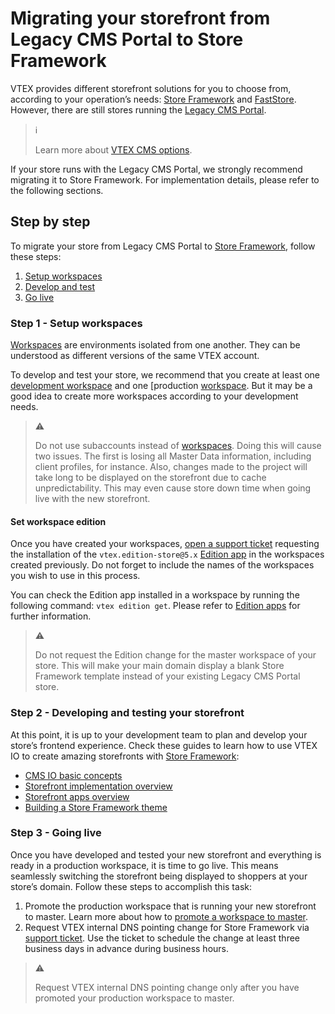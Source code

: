 # Migrating your storefront from Legacy CMS Portal to Store Framework

VTEX provides different storefront solutions for you to choose from, according to your operation’s needs: [Store Framework](https://developers.vtex.com/vtex-developer-docs/docs/vtex-io-documentation-what-is-vtex-store-framework) and [FastStore](https://www.faststore.dev/). However, there are still stores running the [Legacy CMS Portal](https://help.vtex.com/en/tracks/cms--2YcpgIljVaLVQYMzxQbc3z/1oN446gRGcR2s70RvBCAmj).

> ℹ️
>
> Learn more about [VTEX CMS options](https://help.vtex.com/tracks/cms--2YcpgIljVaLVQYMzxQbc3z).

If your store runs with the Legacy CMS Portal, we strongly recommend migrating it to Store Framework. For implementation details, please refer to the following sections.

## Step by step

To migrate your store from Legacy CMS Portal to [Store Framework](https://developers.vtex.com/vtex-developer-docs/docs/vtex-io-documentation-what-is-vtex-store-framework), follow these steps:
1. [Setup workspaces](#step-1---setup-workspaces)
2. [Develop and test](#step-2---developing-and-testing-your-storefront)
3. [Go live](#step-3---going-live)

### Step 1 - Setup workspaces

[Workspaces](https://developers.vtex.com/vtex-developer-docs/docs/vtex-io-documentation-workspace) are environments isolated from one another. They can be understood as different versions of the same VTEX account.

To develop and test your store, we recommend that you create at least one [development workspace](https://developers.vtex.com/vtex-developer-docs/docs/vtex-io-documentation-creating-a-development-workspace) and one [production [workspace](https://developers.vtex.com/vtex-developer-docs/docs/vtex-io-documentation-creating-a-production-workspace). But it may be a good idea to create more workspaces according to your development needs.

> ⚠️
>
> Do not use subaccounts instead of [workspaces](https://developers.vtex.com/vtex-developer-docs/docs/vtex-io-documentation-workspace). Doing this will cause two issues. The first is losing all Master Data information, including client profiles, for instance. Also, changes made to the project will take long to be displayed on the storefront due to cache unpredictability. This may even cause store down time when going live with the new storefront.

#### Set workspace edition

Once you have created your workspaces, [open a support ticket](https://help.vtex.com/en/support) requesting the installation of the `vtex.edition-store@5.x` [Edition app](https://developers.vtex.com/vtex-developer-docs/docs/vtex-io-documentation-edition-app) in the workspaces created previously. Do not forget to include the names of the workspaces you wish to use in this process.


You can check the Edition app installed in a workspace by running the following command: `vtex edition get`. Please refer to [Edition apps](https://developers.vtex.com/vtex-developer-docs/docs/vtex-io-documentation-edition-app) for further information.

> ⚠️
>
> Do not request the Edition change for the master workspace of your store. This will make your main domain display a blank Store Framework template instead of your existing Legacy CMS Portal store.

### Step 2 - Developing and testing your storefront

At this point, it is up to your development team to plan and develop your store’s frontend experience. Check these guides to learn how to use VTEX IO to create amazing storefronts with [Store Framework](https://developers.vtex.com/vtex-developer-docs/docs/vtex-io-documentation-what-is-vtex-store-framework):
- [CMS IO basic concepts](https://help.vtex.com/tracks/cms--2YcpgIljVaLVQYMzxQbc3z/4yB9wSl79cArd68aRBnBZ2)
- [Storefront implementation overview](https://developers.vtex.com/vtex-developer-docs/docs/storefront-implementation)
- [Storefront apps overview](https://developers.vtex.com/vtex-developer-docs/docs/store-framework-apps)
- [Building a Store Framework theme](https://developers.vtex.com/vtex-developer-docs/docs/getting-started-3)

### Step 3 - Going live

Once you have developed and tested your new storefront and everything is ready in a production workspace, it is time to go live. This means seamlessly switching the storefront being displayed to shoppers at your store’s domain. Follow these steps to accomplish this task:

1. Promote the production workspace that is running your new storefront to master. Learn more about how to [promote a workspace to master](https://developers.vtex.com/vtex-developer-docs/docs/vtex-io-documentation-promoting-a-workspace-to-master).
2. Request VTEX internal DNS pointing change for Store Framework via [support ticket](https://help.vtex.com/en/support). Use the ticket to schedule the change at least three business days in advance during business hours.

> ⚠️
>
> Request VTEX internal DNS pointing change only after you have promoted your production workspace to master.
